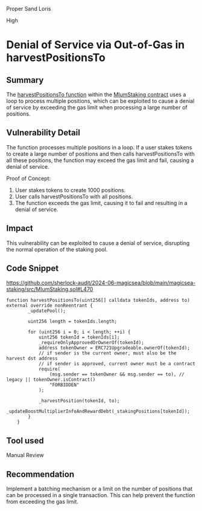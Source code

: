 Proper Sand Loris

High

# Denial of Service via Out-of-Gas in harvestPositionsTo

## Summary

The [harvestPositionsTo function](https://github.com/sherlock-audit/2024-06-magicsea/blob/main/magicsea-staking/src/MlumStaking.sol#L470) within the [MlumStaking contract](https://github.com/sherlock-audit/2024-06-magicsea/blob/main/magicsea-staking/src/MlumStaking.sol) uses a loop to process multiple positions, which can be exploited to cause a denial of service by exceeding the gas limit when processing a large number of positions.

## Vulnerability Detail

The function processes multiple positions in a loop. If a user stakes tokens to create a large number of positions and then calls harvestPositionsTo with all these positions, the function may exceed the gas limit and fail, causing a denial of service.

Proof of Concept:
1. User stakes tokens to create 1000 positions.
2. User calls harvestPositionsTo with all positions.
3. The function exceeds the gas limit, causing it to fail and resulting in a denial of service.

## Impact

This vulnerability can be exploited to cause a denial of service, disrupting the normal operation of the staking pool.

## Code Snippet

https://github.com/sherlock-audit/2024-06-magicsea/blob/main/magicsea-staking/src/MlumStaking.sol#L470

```solidity
function harvestPositionsTo(uint256[] calldata tokenIds, address to) external override nonReentrant {
        _updatePool();

        uint256 length = tokenIds.length;

        for (uint256 i = 0; i < length; ++i) {
            uint256 tokenId = tokenIds[i];
            _requireOnlyApprovedOrOwnerOf(tokenId);
            address tokenOwner = ERC721Upgradeable.ownerOf(tokenId);
            // if sender is the current owner, must also be the harvest dst address
            // if sender is approved, current owner must be a contract
            require(
                (msg.sender == tokenOwner && msg.sender == to), // legacy || tokenOwner.isContract()
                "FORBIDDEN"
            );

            _harvestPosition(tokenId, to);
            _updateBoostMultiplierInfoAndRewardDebt(_stakingPositions[tokenId]);
        }
    }
```

## Tool used

Manual Review

## Recommendation

Implement a batching mechanism or a limit on the number of positions that can be processed in a single transaction. This can help prevent the function from exceeding the gas limit.
